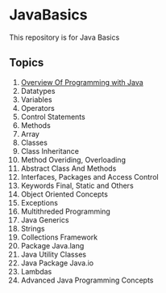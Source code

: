 # JavaBasics
This repository is for Java Basics 

## Topics
1. <a href=https://github.com/dharmendhar99/JavaBasics/wiki/Overview-Of-Programming-With-Java >Overview Of Programming with Java </a>
2. Datatypes
3. Variables
4. Operators
5. Control Statements
6. Methods
7. Array
8. Classes
9. Class Inheritance
10. Method Overiding, Overloading
11. Abstract Class And Methods
12. Interfaces, Packages and Access Control
13. Keywords Final, Static and Others
14. Object Oriented Concepts
15. Exceptions
16. Multithreded Programming
17. Java Generics
18. Strings
19. Collections Framework
20. Package Java.lang
21. Java Utility Classes
22. Java Package Java.io
23. Lambdas
24. Advanced Java Programming Concepts

